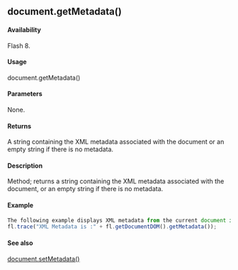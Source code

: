 ## document.getMetadata()

#### Availability

Flash 8.

#### Usage

document.getMetadata()

#### Parameters

None.

#### Returns

A string containing the XML metadata associated with the document or an empty string if there is no metadata.

#### Description

Method; returns a string containing the XML metadata associated with the document, or an empty string if there is no metadata.

#### Example

```javascript
The following example displays XML metadata from the current document in the Output panel:
fl.trace("XML Metadata is :" + fl.getDocumentDOM().getMetadata());

```
#### See also

[document.setMetadata()](../Document_object/docum570.md)
